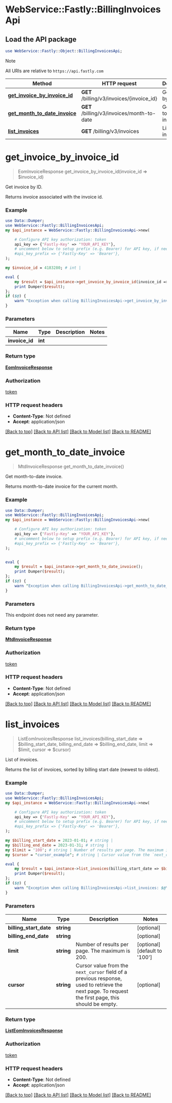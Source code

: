 # WebService::Fastly::BillingInvoicesApi

## Load the API package
```perl
use WebService::Fastly::Object::BillingInvoicesApi;
```

> [!NOTE]
> All URIs are relative to `https://api.fastly.com`

Method | HTTP request | Description
------ | ------------ | -----------
[**get_invoice_by_invoice_id**](BillingInvoicesApi.md#get_invoice_by_invoice_id) | **GET** /billing/v3/invoices/{invoice_id} | Get invoice by ID.
[**get_month_to_date_invoice**](BillingInvoicesApi.md#get_month_to_date_invoice) | **GET** /billing/v3/invoices/month-to-date | Get month-to-date invoice.
[**list_invoices**](BillingInvoicesApi.md#list_invoices) | **GET** /billing/v3/invoices | List of invoices.


# **get_invoice_by_invoice_id**
> EomInvoiceResponse get_invoice_by_invoice_id(invoice_id => $invoice_id)

Get invoice by ID.

Returns invoice associated with the invoice id.

### Example
```perl
use Data::Dumper;
use WebService::Fastly::BillingInvoicesApi;
my $api_instance = WebService::Fastly::BillingInvoicesApi->new(

    # Configure API key authorization: token
    api_key => {'Fastly-Key' => 'YOUR_API_KEY'},
    # uncomment below to setup prefix (e.g. Bearer) for API key, if needed
    #api_key_prefix => {'Fastly-Key' => 'Bearer'},
);

my $invoice_id = 4183280; # int | 

eval {
    my $result = $api_instance->get_invoice_by_invoice_id(invoice_id => $invoice_id);
    print Dumper($result);
};
if ($@) {
    warn "Exception when calling BillingInvoicesApi->get_invoice_by_invoice_id: $@\n";
}
```

### Parameters

Name | Type | Description  | Notes
------------- | ------------- | ------------- | -------------
 **invoice_id** | **int**|  | 

### Return type

[**EomInvoiceResponse**](EomInvoiceResponse.md)

### Authorization

[token](../README.md#token)

### HTTP request headers

 - **Content-Type**: Not defined
 - **Accept**: application/json

[[Back to top]](#) [[Back to API list]](../README.md#documentation-for-api-endpoints) [[Back to Model list]](../README.md#documentation-for-models) [[Back to README]](../README.md)

# **get_month_to_date_invoice**
> MtdInvoiceResponse get_month_to_date_invoice()

Get month-to-date invoice.

Returns month-to-date invoice for the current month.

### Example
```perl
use Data::Dumper;
use WebService::Fastly::BillingInvoicesApi;
my $api_instance = WebService::Fastly::BillingInvoicesApi->new(

    # Configure API key authorization: token
    api_key => {'Fastly-Key' => 'YOUR_API_KEY'},
    # uncomment below to setup prefix (e.g. Bearer) for API key, if needed
    #api_key_prefix => {'Fastly-Key' => 'Bearer'},
);


eval {
    my $result = $api_instance->get_month_to_date_invoice();
    print Dumper($result);
};
if ($@) {
    warn "Exception when calling BillingInvoicesApi->get_month_to_date_invoice: $@\n";
}
```

### Parameters
This endpoint does not need any parameter.

### Return type

[**MtdInvoiceResponse**](MtdInvoiceResponse.md)

### Authorization

[token](../README.md#token)

### HTTP request headers

 - **Content-Type**: Not defined
 - **Accept**: application/json

[[Back to top]](#) [[Back to API list]](../README.md#documentation-for-api-endpoints) [[Back to Model list]](../README.md#documentation-for-models) [[Back to README]](../README.md)

# **list_invoices**
> ListEomInvoicesResponse list_invoices(billing_start_date => $billing_start_date, billing_end_date => $billing_end_date, limit => $limit, cursor => $cursor)

List of invoices.

Returns the list of invoices, sorted by billing start date (newest to oldest).

### Example
```perl
use Data::Dumper;
use WebService::Fastly::BillingInvoicesApi;
my $api_instance = WebService::Fastly::BillingInvoicesApi->new(

    # Configure API key authorization: token
    api_key => {'Fastly-Key' => 'YOUR_API_KEY'},
    # uncomment below to setup prefix (e.g. Bearer) for API key, if needed
    #api_key_prefix => {'Fastly-Key' => 'Bearer'},
);

my $billing_start_date = 2023-01-01; # string | 
my $billing_end_date = 2023-01-31; # string | 
my $limit = '100'; # string | Number of results per page. The maximum is 200.
my $cursor = "cursor_example"; # string | Cursor value from the `next_cursor` field of a previous response, used to retrieve the next page. To request the first page, this should be empty.

eval {
    my $result = $api_instance->list_invoices(billing_start_date => $billing_start_date, billing_end_date => $billing_end_date, limit => $limit, cursor => $cursor);
    print Dumper($result);
};
if ($@) {
    warn "Exception when calling BillingInvoicesApi->list_invoices: $@\n";
}
```

### Parameters

Name | Type | Description  | Notes
------------- | ------------- | ------------- | -------------
 **billing_start_date** | **string**|  | [optional] 
 **billing_end_date** | **string**|  | [optional] 
 **limit** | **string**| Number of results per page. The maximum is 200. | [optional] [default to &#39;100&#39;]
 **cursor** | **string**| Cursor value from the `next_cursor` field of a previous response, used to retrieve the next page. To request the first page, this should be empty. | [optional] 

### Return type

[**ListEomInvoicesResponse**](ListEomInvoicesResponse.md)

### Authorization

[token](../README.md#token)

### HTTP request headers

 - **Content-Type**: Not defined
 - **Accept**: application/json

[[Back to top]](#) [[Back to API list]](../README.md#documentation-for-api-endpoints) [[Back to Model list]](../README.md#documentation-for-models) [[Back to README]](../README.md)


